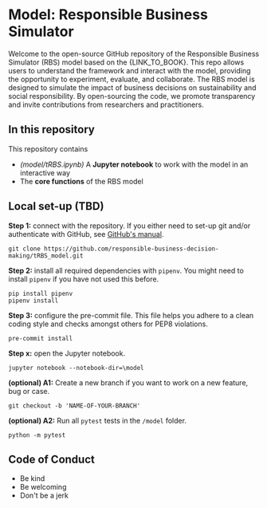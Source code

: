 # Model: Responsible Business Simulator

Welcome to the open-source GitHub repository of the Responsible Business Simulator (RBS) model based on the {LINK_TO_BOOK}. 
This repo allows users to understand the framework and interact with the model, providing the opportunity to experiment, 
evaluate, and collaborate. The RBS model is designed to simulate the impact of business decisions on sustainability 
and social responsibility. By open-sourcing the code, we promote transparency and invite contributions from 
researchers and practitioners.

## In this repository
This repository contains 
- _(model/tRBS.ipynb)_ A **Jupyter notebook** to work with the model in an interactive way
- The **core functions** of the RBS model

## Local set-up (TBD)

**Step 1:** connect with the repository. If you either need to set-up git and/or 
authenticate with GitHub, see [GitHub's manual](https://docs.github.com/en/get-started/quickstart/set-up-git).
```
git clone https://github.com/responsible-business-decision-making/tRBS_model.git
```

**Step 2:** install all required dependencies with ```pipenv```. You might need to install ```pipenv``` if you have
not used this before. 
```
pip install pipenv
pipenv install
```

**Step 3:** configure the pre-commit file. This file helps you adhere to a clean coding style and checks
amongst others for PEP8 violations. 
```
pre-commit install
```


**Step x:** open the Jupyter notebook.
```
jupyter notebook --notebook-dir=\model
```

**(optional) A1:** Create a new branch if you want to work on a new feature, bug or case.
```
git checkout -b 'NAME-OF-YOUR-BRANCH'
```

**(optional) A2:** Run all `pytest` tests in the `/model` folder.
```
python -m pytest
```



## Code of Conduct
- Be kind
- Be welcoming
- Don't be a jerk
